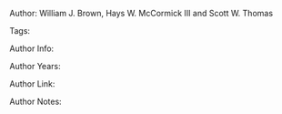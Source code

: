 Author: William J. Brown, Hays W. McCormick III and Scott W. Thomas

Tags:

Author Info:  

Author Years: 

Author Link:  

Author Notes:



